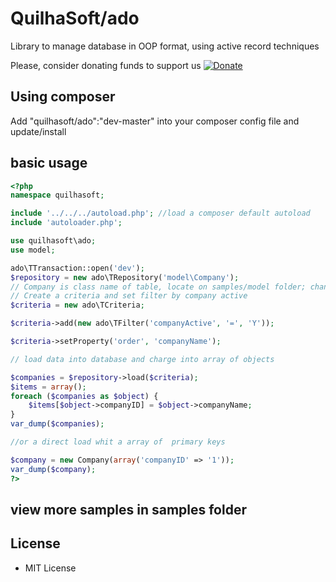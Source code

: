# QuilhaSoft/ado
Library to manage database in OOP format, using active record techniques<br>

Please, consider donating funds to support us
[![Donate](https://img.shields.io/badge/Donate-PayPal-green.svg)](https://www.paypal.com/cgi-bin/webscr?cmd=_s-xclick&hosted_button_id=EE7CD4UZEL3A4&source=url)

## Using composer

Add "quilhasoft/ado":"dev-master" into your composer config file and update/install

## basic usage

```php
<?php
namespace quilhasoft;

include '../../../autoload.php'; //load a composer default autoload
include 'autoloader.php';

use quilhasoft\ado;
use model;

ado\TTransaction::open('dev');
$repository = new ado\TRepository('model\Company');
// Company is class name of table, locate on samples/model folder; change tablename into Company.php file to use this sample
// Create a criteria and set filter by company active
$criteria = new ado\TCriteria;

$criteria->add(new ado\TFilter('companyActive', '=', 'Y'));

$criteria->setProperty('order', 'companyName');

// load data into database and charge into array of objects

$companies = $repository->load($criteria);
$items = array();
foreach ($companies as $object) {
    $items[$object->companyID] = $object->companyName;
}
var_dump($companies);

//or a direct load whit a array of  primary keys

$company = new Company(array('companyID' => '1'));
var_dump($company);
?>

```


## view more samples in samples folder

## License

* MIT License

